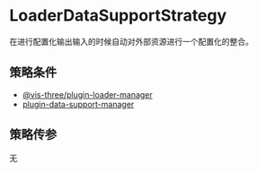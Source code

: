 # LoaderDataSupportStrategy

在进行配置化输出输入的时候自动对外部资源进行一个配置化的整合。

## 策略条件

- [@vis-three/plugin-loader-manager](../../library/plugins/plugin-loader-manager.md)
- [plugin-data-support-manager](./plugin-data-support-manager.md)

## 策略传参

无

